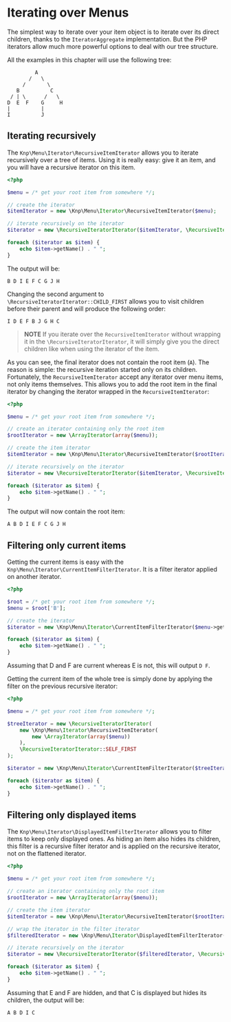 Iterating over Menus
====================

The simplest way to iterate over your item object is to iterate over its
direct children, thanks to the `IteratorAggregate` implementation. But the
PHP iterators allow much more powerful options to deal with our tree structure.

All the examples in this chapter will use the following tree:

```
         A
       /   \
     /       \
   B          C
 / | \      /   \
D  E  F    G     H
|          |
I          J
```

Iterating recursively
---------------------

The `Knp\Menu\Iterator\RecursiveItemIterator` allows you to iterate recursively
over a tree of items. Using it is really easy: give it an item, and you will
have a recursive iterator on this item.

```php
<?php

$menu = /* get your root item from somewhere */;

// create the iterator
$itemIterator = new \Knp\Menu\Iterator\RecursiveItemIterator($menu);

// iterate recursively on the iterator
$iterator = new \RecursiveIteratorIterator($itemIterator, \RecursiveIteratorIterator::SELF_FIRST);

foreach ($iterator as $item) {
    echo $item->getName() . " ";
}
```

The output will be:

```
B D I E F C G J H
```

Changing the second argument to `\RecursiveIteratorIterator::CHILD_FIRST`
allows you to visit children before their parent and will produce the following
order:

```
I D E F B J G H C
```

>**NOTE**
>If you iterate over the `RecursiveItemIterator` without wrapping it in the
>`\RecursiveIteratorIterator`, it will simply give you the direct children
>like when using the iterator of the item.

As you can see, the final iterator does not contain the root item (``A``).
The reason is simple: the recursive iteration started only on its children.
Fortunately, the `RecursiveItemIterator` accept any iterator over menu items,
not only items themselves. This allows you to add the root item in the final
iterator by changing the iterator wrapped in the `RecursiveItemIterator`:

```php
<?php

$menu = /* get your root item from somewhere */;

// create an iterator containing only the root item
$rootIterator = new \ArrayIterator(array($menu));

// create the item iterator
$itemIterator = new \Knp\Menu\Iterator\RecursiveItemIterator($rootIterator);

// iterate recursively on the iterator
$iterator = new \RecursiveIteratorIterator($itemIterator, \RecursiveIteratorIterator::SELF_FIRST);

foreach ($iterator as $item) {
    echo $item->getName() . " ";
}
```

The output will now contain the root item:

```
A B D I E F C G J H
```

Filtering only current items
----------------------------

Getting the current items is easy with the `Knp\Menu\Iterator\CurrentItemFilterIterator`.
It is a filter iterator applied on another iterator.

```php
<?php

$root = /* get your root item from somewhere */;
$menu = $root['B'];

// create the iterator
$iterator = new \Knp\Menu\Iterator\CurrentItemFilterIterator($menu->getIterator());

foreach ($iterator as $item) {
    echo $item->getName() . " ";
}
```

Assuming that D and F are current whereas E is not, this will output ``D F``.

Getting the current item of the whole tree is simply done by applying the
filter on the previous recursive iterator:

```php
<?php

$menu = /* get your root item from somewhere */;

$treeIterator = new \RecursiveIteratorIterator(
    new \Knp\Menu\Iterator\RecursiveItemIterator(
        new \ArrayIterator(array($menu))
    ),
    \RecursiveIteratorIterator::SELF_FIRST
);

$iterator = new \Knp\Menu\Iterator\CurrentItemFilterIterator($treeIterator);

foreach ($iterator as $item) {
    echo $item->getName() . " ";
}
```

Filtering only displayed items
------------------------------

The `Knp\Menu\Iterator\DisplayedItemFilterIterator` allows you to filter
items to keep only displayed ones. As hiding an item also hides its children,
this filter is a recursive filter iterator and is applied on the recursive
iterator, not on the flattened iterator.

```php
<?php

$menu = /* get your root item from somewhere */;

// create an iterator containing only the root item
$rootIterator = new \ArrayIterator(array($menu));

// create the item iterator
$itemIterator = new \Knp\Menu\Iterator\RecursiveItemIterator($rootIterator);

// wrap the iterator in the filter iterator
$filteredIterator = new \Knp\Menu\Iterator\DisplayedItemFilterIterator($itemIterator);

// iterate recursively on the iterator
$iterator = new \RecursiveIteratorIterator($filteredIterator, \RecursiveIteratorIterator::SELF_FIRST);

foreach ($iterator as $item) {
    echo $item->getName() . " ";
}
```

Assuming that E and F are hidden, and that C is displayed but hides its children,
the output will be:

```
A B D I C
```